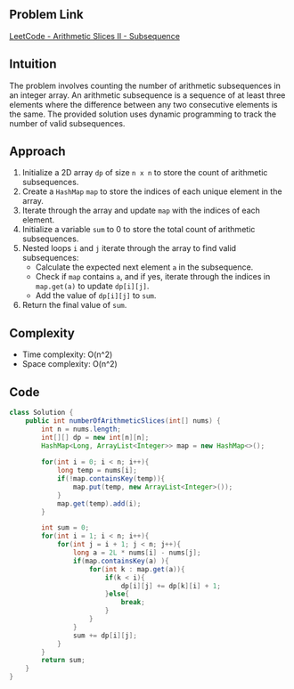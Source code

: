 ## Problem Link
[LeetCode - Arithmetic Slices II - Subsequence](https://leetcode.com/problems/arithmetic-slices-ii-subsequence/description/?envType=daily-question&envId=2024-01-07)

## Intuition

The problem involves counting the number of arithmetic subsequences in an integer array. An arithmetic subsequence is a sequence of at least three elements where the difference between any two consecutive elements is the same. The provided solution uses dynamic programming to track the number of valid subsequences.

## Approach

1. Initialize a 2D array `dp` of size `n x n` to store the count of arithmetic subsequences.
2. Create a `HashMap` `map` to store the indices of each unique element in the array.
3. Iterate through the array and update `map` with the indices of each element.
4. Initialize a variable `sum` to 0 to store the total count of arithmetic subsequences.
5. Nested loops `i` and `j` iterate through the array to find valid subsequences:
    - Calculate the expected next element `a` in the subsequence.
    - Check if `map` contains `a`, and if yes, iterate through the indices in `map.get(a)` to update `dp[i][j]`.
    - Add the value of `dp[i][j]` to `sum`.
6. Return the final value of `sum`.

## Complexity

- Time complexity: O(n^2)
- Space complexity: O(n^2)

## Code

```java
class Solution {
    public int numberOfArithmeticSlices(int[] nums) {
        int n = nums.length;
        int[][] dp = new int[n][n];
        HashMap<Long, ArrayList<Integer>> map = new HashMap<>();
        
        for(int i = 0; i < n; i++){
            long temp = nums[i];
            if(!map.containsKey(temp)){
                map.put(temp, new ArrayList<Integer>());
            }
            map.get(temp).add(i);
        }

        int sum = 0;
        for(int i = 1; i < n; i++){
            for(int j = i + 1; j < n; j++){
                long a = 2L * nums[i] - nums[j];
                if(map.containsKey(a) ){
                    for(int k : map.get(a)){
                        if(k < i){
                            dp[i][j] += dp[k][i] + 1;
                        }else{
                            break;
                        }
                    }
                }
                sum += dp[i][j];
            }
        }
        return sum;
    }
}
